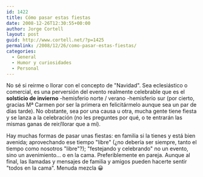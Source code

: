 ```yaml
---
id: 1422
title: Cómo pasar estas fiestas
date: 2008-12-26T12:30:55+00:00
author: Jorge Cortell
layout: post
guid: http://www.cortell.net/?p=1425
permalink: /2008/12/26/como-pasar-estas-fiestas/
categories:
  - General
  - Humor y curiosidades
  - Personal
---
```

No sé si reirme o llorar con el concepto de "Navidad". Sea eclesiástico o comercial, es una perversión del evento realmente celebrable que es el **solsticio de invierno** -hemisferio norte / verano -hemisferio sur (por cierto, gracias Mª Carmen por ser la primera en felicitármelo aunque sea un par de días tarde). No obstante, sea por una causa u otra, mucha gente tiene fiesta y se lanza a la celebración (no les preguntes por qué, o te entrarán las mismas ganas de reir/llorar que a mí).

Hay muchas formas de pasar unas fiestas: en familia si la tienes y está bien avenida; aprovechando ese tiempo "libre" (¿no debería ser siempre, tanto el tiempo como nosotros "libre"?); "festejando y celebrando" no un evento, sino un avenimiento... o en la cama. Preferiblemente en pareja. Aunque al final, las llamadas y mensajes de familia y amigos pueden hacerte sentir "todos en la cama". Menuda mezcla 😀